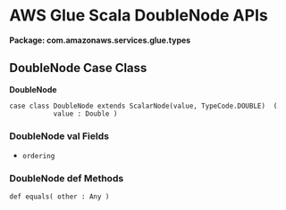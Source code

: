 # AWS Glue Scala DoubleNode APIs<a name="glue-etl-scala-apis-glue-types-doublenode"></a>

**Package: com\.amazonaws\.services\.glue\.types**

## DoubleNode Case Class<a name="glue-etl-scala-apis-glue-types-doublenode-case-class"></a>

 **DoubleNode**

```
case class DoubleNode extends ScalarNode(value, TypeCode.DOUBLE)  (
           value : Double )
```

### DoubleNode val Fields<a name="glue-etl-scala-apis-glue-types-doublenode-case-class-vals"></a>
+ `ordering`

### DoubleNode def Methods<a name="glue-etl-scala-apis-glue-types-doublenode-case-class-defs"></a>

```
def equals( other : Any )
```